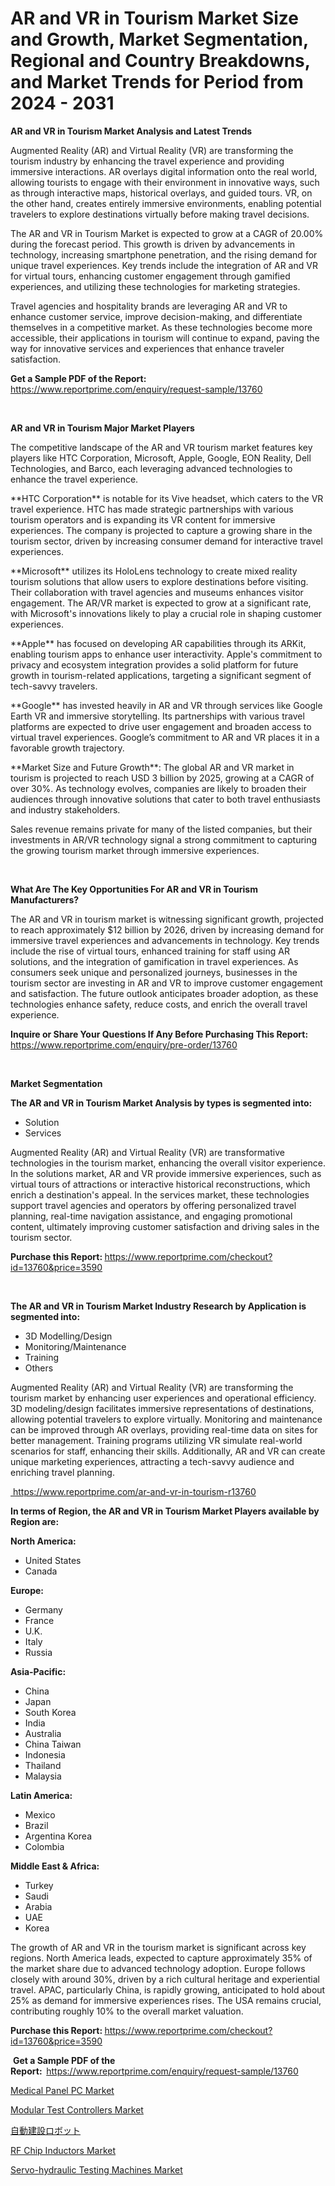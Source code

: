 <p><h1>AR and VR in Tourism Market Size and Growth, Market Segmentation, Regional and Country Breakdowns, and Market Trends for Period from 2024 -  2031</h1></p><p><strong>AR and VR in Tourism Market Analysis and Latest Trends</strong></p>
<p><p>Augmented Reality (AR) and Virtual Reality (VR) are transforming the tourism industry by enhancing the travel experience and providing immersive interactions. AR overlays digital information onto the real world, allowing tourists to engage with their environment in innovative ways, such as through interactive maps, historical overlays, and guided tours. VR, on the other hand, creates entirely immersive environments, enabling potential travelers to explore destinations virtually before making travel decisions.</p><p>The AR and VR in Tourism Market is expected to grow at a CAGR of 20.00% during the forecast period. This growth is driven by advancements in technology, increasing smartphone penetration, and the rising demand for unique travel experiences. Key trends include the integration of AR and VR for virtual tours, enhancing customer engagement through gamified experiences, and utilizing these technologies for marketing strategies. </p><p>Travel agencies and hospitality brands are leveraging AR and VR to enhance customer service, improve decision-making, and differentiate themselves in a competitive market. As these technologies become more accessible, their applications in tourism will continue to expand, paving the way for innovative services and experiences that enhance traveler satisfaction.</p></p>
<p><strong>Get a Sample PDF of the Report:&nbsp;</strong> <a href="https://www.reportprime.com/enquiry/request-sample/13760">https://www.reportprime.com/enquiry/request-sample/13760</a></p>
<p>&nbsp;</p>
<p><strong>AR and VR in Tourism Major Market Players</strong></p>
<p><p>The competitive landscape of the AR and VR tourism market features key players like HTC Corporation, Microsoft, Apple, Google, EON Reality, Dell Technologies, and Barco, each leveraging advanced technologies to enhance the travel experience.</p><p>**HTC Corporation** is notable for its Vive headset, which caters to the VR travel experience. HTC has made strategic partnerships with various tourism operators and is expanding its VR content for immersive experiences. The company is projected to capture a growing share in the tourism sector, driven by increasing consumer demand for interactive travel experiences.</p><p>**Microsoft** utilizes its HoloLens technology to create mixed reality tourism solutions that allow users to explore destinations before visiting. Their collaboration with travel agencies and museums enhances visitor engagement. The AR/VR market is expected to grow at a significant rate, with Microsoft's innovations likely to play a crucial role in shaping customer experiences.</p><p>**Apple** has focused on developing AR capabilities through its ARKit, enabling tourism apps to enhance user interactivity. Apple's commitment to privacy and ecosystem integration provides a solid platform for future growth in tourism-related applications, targeting a significant segment of tech-savvy travelers.</p><p>**Google** has invested heavily in AR and VR through services like Google Earth VR and immersive storytelling. Its partnerships with various travel platforms are expected to drive user engagement and broaden access to virtual travel experiences. Google’s commitment to AR and VR places it in a favorable growth trajectory.</p><p>**Market Size and Future Growth**: The global AR and VR market in tourism is projected to reach USD 3 billion by 2025, growing at a CAGR of over 30%. As technology evolves, companies are likely to broaden their audiences through innovative solutions that cater to both travel enthusiasts and industry stakeholders.</p><p>Sales revenue remains private for many of the listed companies, but their investments in AR/VR technology signal a strong commitment to capturing the growing tourism market through immersive experiences.</p></p>
<p>&nbsp;</p>
<p><strong>What Are The Key Opportunities For AR and VR in Tourism Manufacturers?</strong></p>
<p><p>The AR and VR in tourism market is witnessing significant growth, projected to reach approximately $12 billion by 2026, driven by increasing demand for immersive travel experiences and advancements in technology. Key trends include the rise of virtual tours, enhanced training for staff using AR solutions, and the integration of gamification in travel experiences. As consumers seek unique and personalized journeys, businesses in the tourism sector are investing in AR and VR to improve customer engagement and satisfaction. The future outlook anticipates broader adoption, as these technologies enhance safety, reduce costs, and enrich the overall travel experience.</p></p>
<p><strong>Inquire or Share Your Questions If Any Before Purchasing This Report:</strong> <a href="https://www.reportprime.com/enquiry/pre-order/13760">https://www.reportprime.com/enquiry/pre-order/13760</a></p>
<p>&nbsp;</p>
<p><strong>Market Segmentation</strong></p>
<p><strong>The AR and VR in Tourism Market Analysis by types is segmented into:</strong></p>
<p><ul><li>Solution</li><li>Services</li></ul></p>
<p><p>Augmented Reality (AR) and Virtual Reality (VR) are transformative technologies in the tourism market, enhancing the overall visitor experience. In the solutions market, AR and VR provide immersive experiences, such as virtual tours of attractions or interactive historical reconstructions, which enrich a destination's appeal. In the services market, these technologies support travel agencies and operators by offering personalized travel planning, real-time navigation assistance, and engaging promotional content, ultimately improving customer satisfaction and driving sales in the tourism sector.</p></p>
<p><strong>Purchase this Report:&nbsp;</strong><a href="https://www.reportprime.com/checkout?id=13760&price=3590">https://www.reportprime.com/checkout?id=13760&price=3590</a></p>
<p>&nbsp;</p>
<p><strong>The AR and VR in Tourism Market Industry Research by Application is segmented into:</strong></p>
<p><ul><li>3D Modelling/Design</li><li>Monitoring/Maintenance</li><li>Training</li><li>Others</li></ul></p>
<p><p>Augmented Reality (AR) and Virtual Reality (VR) are transforming the tourism market by enhancing user experiences and operational efficiency. 3D modeling/design facilitates immersive representations of destinations, allowing potential travelers to explore virtually. Monitoring and maintenance can be improved through AR overlays, providing real-time data on sites for better management. Training programs utilizing VR simulate real-world scenarios for staff, enhancing their skills. Additionally, AR and VR can create unique marketing experiences, attracting a tech-savvy audience and enriching travel planning.</p></p>
<p><a href="https://www.reportprime.com/ar-and-vr-in-tourism-r13760">&nbsp;https://www.reportprime.com/ar-and-vr-in-tourism-r13760</a></p>
<p><strong>In terms of Region, the AR and VR in Tourism Market Players available by Region are:</strong></p>
<p>
    <p> <strong> North America: </strong>
        <ul>
            <li>United States</li>
            <li>Canada</li>
        </ul>
        </p> 
    <p> <strong> Europe: </strong>
        <ul>
            <li>Germany</li>
            <li>France</li>
            <li>U.K.</li>
            <li>Italy</li>
            <li>Russia</li>
        </ul>
        </p> 
    <p> <strong> Asia-Pacific: </strong>
        <ul>
            <li>China</li>
            <li>Japan</li>
            <li>South Korea</li>
            <li>India</li>
            <li>Australia</li>
            <li>China Taiwan</li>
            <li>Indonesia</li>
            <li>Thailand</li>
            <li>Malaysia</li>
        </ul>
        </p> 
    <p> <strong> Latin America: </strong>
        <ul>
            <li>Mexico</li>
            <li>Brazil</li>
            <li>Argentina Korea</li>
            <li>Colombia</li>
        </ul>
        </p> 
    <p> <strong> Middle East & Africa: </strong>
        <ul>
            <li>Turkey</li>
            <li>Saudi</li>
            <li>Arabia</li>
            <li>UAE</li>
            <li>Korea</li>
        </ul>
    </p>
    </p>
<p><p>The growth of AR and VR in the tourism market is significant across key regions. North America leads, expected to capture approximately 35% of the market share due to advanced technology adoption. Europe follows closely with around 30%, driven by a rich cultural heritage and experiential travel. APAC, particularly China, is rapidly growing, anticipated to hold about 25% as demand for immersive experiences rises. The USA remains crucial, contributing roughly 10% to the overall market valuation.</p></p>
<p><strong>Purchase this Report: </strong><a href="https://www.reportprime.com/checkout?id=13760&price=3590">https://www.reportprime.com/checkout?id=13760&price=3590</a></p>
<p>&nbsp;<strong>Get a Sample PDF of the Report:&nbsp;&nbsp;</strong><a href="https://www.reportprime.com/enquiry/request-sample/13760">https://www.reportprime.com/enquiry/request-sample/13760</a></p>
<p><strong></strong></p>
<p><p><a href="https://www.linkedin.com/pulse/what-growth-drivers-medical-panel-pc-market-comprehensive-rtvhc?trackingId=MjZyoEeISwmgNS8jLAiOTA%3D%3D">Medical Panel PC Market</a></p><p><a href="https://medium.com/@emily.sutherland4534/the-modular-test-controllers-market-is-experiencing-higher-than-anticipated-demand-compared-to-68e24b4f9269">Modular Test Controllers Market</a></p><p><a href="https://medium.com/@brandyhiiqh/automatic-construction-robots-market-%E3%81%AE%E3%82%B0%E3%83%AD%E3%83%BC%E3%83%90%E3%83%AB%E5%B8%82%E5%A0%B4%E6%A6%82%E8%A6%81%E3%81%AF-%E4%B8%96%E7%95%8C%E3%81%8A%E3%82%88%E3%81%B3%E4%B8%BB%E8%A6%81%E5%B8%82%E5%A0%B4%E3%81%AB%E3%81%8A%E3%81%91%E3%82%8B%E6%A5%AD%E7%95%8C%E3%81%AB%E5%BD%B1%E9%9F%BF%E3%82%92%E4%B8%8E%E3%81%88%E3%82%8B%E4%B8%BB%E8%A6%81%E3%81%AA%E3%83%88%E3%83%AC%E3%83%B3%E3%83%89%E3%81%AB%E3%81%A4%E3%81%84%E3%81%A6-%E7%8B%AC%E8%87%AA%E3%81%AE%E8%A6%96%E7%82%B9%E3%82%92%E6%8F%90%E4%BE%9B%E3%81%97%E3%81%BE%E3%81%99-0143cde6b671">自動建設ロボット</a></p><p><a href="https://www.linkedin.com/pulse/market-forecast-global-rf-chip-inductors-trends-impact-analysis-cltae?trackingId=NOrTZLfOSPiKDO3PocwdBw%3D%3D">RF Chip Inductors Market</a></p><p><a href="https://medium.com/@emily.sutherland4534/the-servo-hydraulic-testing-machines-market-prioritizes-cost-control-and-efficiency-enhancement-0d1185b8511a">Servo-hydraulic Testing Machines Market</a></p></p>